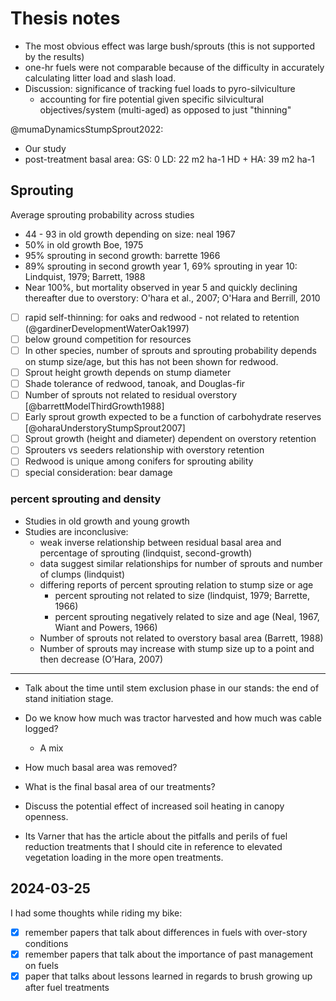 # Thesis notes

- The most obvious effect was large bush/sprouts (this is not supported by the
  results)
- one-hr fuels were not comparable because of the difficulty in accurately
  calculating litter load and slash load.
- Discussion: significance of tracking fuel loads to pyro-silviculture
  - accounting for fire potential given specific silvicultural
    objectives/system (multi-aged) as opposed to just "thinning"

@mumaDynamicsStumpSprout2022:
- Our study
- post-treatment basal area:
  GS: 0
  LD: 22 m2 ha-1
  HD + HA: 39 m2 ha-1

## Sprouting

Average sprouting probability across studies
- 44 - 93 in old growth depending on size: neal 1967
- 50% in old growth Boe, 1975
- 95% sprouting in second growth: barrette 1966
- 89% sprouting in second growth year 1, 69% sprouting in year 10: Lindquist,
  1979; Barrett, 1988
- Near 100%, but mortality observed in year 5 and quickly declining thereafter
  due to overstory: O'hara et al., 2007; O'Hara and Berrill, 2010

- [ ] rapid self-thinning: for oaks and redwood 
      - not related to retention (@gardinerDevelopmentWaterOak1997)
- [ ] below ground competition for resources
- [ ] In other species, number of sprouts and sprouting probability depends on
      stump size/age, but this has not been shown for redwood.
- [ ] Sprout height growth depends on stump diameter
- [ ] Shade tolerance of redwood, tanoak, and Douglas-fir
- [ ] Number of sprouts not related to residual overstory [@barrettModelThirdGrowth1988]
- [ ] Early sprout growth expected to be a function of carbohydrate reserves [@oharaUnderstoryStumpSprout2007]
- [ ] Sprout growth (height and diameter) dependent on overstory retention 
- [ ] Sprouters vs seeders relationship with overstory retention
- [ ] Redwood is unique among conifers for sprouting ability
- [ ] special consideration: bear damage

### percent sprouting and density

- Studies in old growth and young growth
- Studies are inconclusive:
  - weak inverse relationship between residual basal area and percentage of
    sprouting (lindquist, second-growth)
  - data suggest similar relationships for number of sprouts and number of
    clumps (lindquist)
  - differing reports of percent sprouting relation to stump size or age
    - percent sprouting not related to size (lindquist, 1979; Barrette, 1966)
    - percent sprouting negatively related to size and age (Neal, 1967, Wiant and Powers, 1966)
  - Number of sprouts not related to overstory basal area (Barrett, 1988)
  - Number of sprouts may increase with stump size up to a point and then
    decrease (O’Hara, 2007) 

---

- Talk about the time until stem exclusion phase in our stands: the end of stand
  initiation stage. 

- Do we know how much was tractor harvested and how much was cable logged?
  - A mix
- How much basal area was removed?
- What is the final basal area of our treatments?

- Discuss the potential effect of increased soil heating in canopy openness.

- Its Varner that has the article about the pitfalls and perils of fuel
  reduction treatments that I should cite in reference to elevated vegetation
  loading in the more open treatments.

## 2024-03-25

I had some thoughts while riding my bike:

- [X] remember papers that talk about differences in fuels with over-story
      conditions
- [X] remember papers that talk about the importance of past management on fuels
- [X] paper that talks about lessons learned in regards to brush growing up after
      fuel treatments
